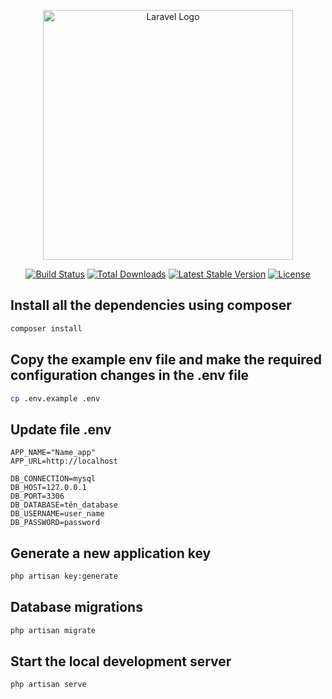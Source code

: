 <p align="center"><a href="https://laravel.com" target="_blank"><img src="https://raw.githubusercontent.com/laravel/art/master/logo-lockup/5%20SVG/2%20CMYK/1%20Full%20Color/laravel-logolockup-cmyk-red.svg" width="400" alt="Laravel Logo"></a></p>

<p align="center">
<a href="https://github.com/laravel/framework/actions"><img src="https://github.com/laravel/framework/workflows/tests/badge.svg" alt="Build Status"></a>
<a href="https://packagist.org/packages/laravel/framework"><img src="https://img.shields.io/packagist/dt/laravel/framework" alt="Total Downloads"></a>
<a href="https://packagist.org/packages/laravel/framework"><img src="https://img.shields.io/packagist/v/laravel/framework" alt="Latest Stable Version"></a>
<a href="https://packagist.org/packages/laravel/framework"><img src="https://img.shields.io/packagist/l/laravel/framework" alt="License"></a>
</p>


## Install all the dependencies using composer
```bash
composer install
```
## Copy the example env file and make the required configuration changes in the .env file
```bash
cp .env.example .env
```
## Update file .env
```env
APP_NAME="Name_app"
APP_URL=http://localhost

DB_CONNECTION=mysql
DB_HOST=127.0.0.1
DB_PORT=3306
DB_DATABASE=tên_database
DB_USERNAME=user_name
DB_PASSWORD=password
```
## Generate a new application key
```bash
php artisan key:generate
```
## Database migrations
```bash
php artisan migrate
```
## Start the local development server
```bash
php artisan serve
```
